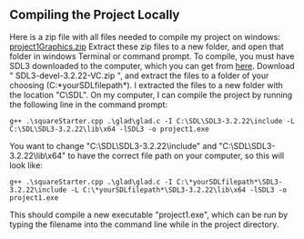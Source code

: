 ## Compiling the Project Locally
Here is a zip file with all files needed to compile my project on windows:
[project1Graphics.zip](https://github.com/user-attachments/files/22585764/project1Graphics.zip)
Extract these zip files to a new folder, and open that folder in windows Terminal or command prompt.
To compile, you must have SDL3 downloaded to the computer, which you can get from [here](https://github.com/libsdl-org/SDL/releases/latest.). Download "
SDL3-devel-3.2.22-VC.zip ", and extract the files to a folder of your choosing (C:\*yourSDLfilepath\*). I extracted the files to a new folder with the location "C\SDL".
On my computer, I can compile the project by running the following line in the command prompt:
```
g++ .\squareStarter.cpp .\glad\glad.c -I C:\SDL\SDL3-3.2.22\include -L C:\SDL\SDL3-3.2.22\lib\x64 -lSDL3 -o project1.exe
```
You want to change "C:\SDL\SDL3-3.2.22\include" and "C:\SDL\SDL3-3.2.22\lib\x64" to have the correct file path on your computer, so this will look like:
```
g++ .\squareStarter.cpp .\glad\glad.c -I C:\*yourSDLfilepath*\SDL3-3.2.22\include -L C:\*yourSDLfilepath*\SDL3-3.2.22\lib\x64 -lSDL3 -o project1.exe
```
This should compile a new executable "project1.exe", which can be run by typing the filename into the command line while in the project directory.

